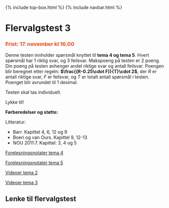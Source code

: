 {% include top-box.html %} <!-- Kode for å inkludere boksen på toppen av siden. Se _config.yml for å gjøre endringer. -->
{% include navbar.html %} <!-- Kode for navigasjonsmeny. Se navbar.html for å gjøre endringer. -->
<!-- Gjør endringer under her -->

# Flervalgstest 3
### <span style="color:OrangeRed;"> Frist: 17. november kl 16.00 </span>

Denne testen innholder spørsmål knyttet til **tema 4 og tema 5**. Hvert spørsmål har 1 riktig svar, og 3 feilsvar.
Makspoeng på testen er 2 poeng. Din poeng på testen avhenger andel riktige svar og antall feilsvar. Poengen blir beregnet etter regeln:  **$\frac{(R-0.25\cdot F)}{T}\cdot 2$**, der $R$ er antall riktige svar, $F$ er feilsvar, og $T$ er totalt antall spørsmål i testen. Poenget blir avrundet til 1 desimal.

Testen skal tas individuelt. 

Lykke til!

**Førberedelser og støtte:**

Litteratur:

- Barr. Kapittel 4, 6, 12 og 9
- Boeri og van Ours. Kapittel 9, 12-13
- NOU 2011:7. Kapittel: 3, 4 og 5

[Forelesningsnotater tema 4](forelesninger.md#f_t4)

[Forelesningsnotater tema 5](forelesninger.md#f_t5)

[Videoer tema 2](video.md#v_t4)

[Videoer tema 3](video.md#v_t5)


 ## Lenke til flervalgstest
